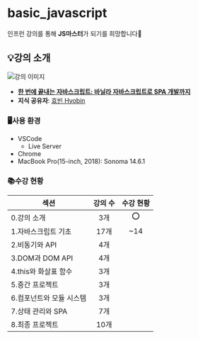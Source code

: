 # basic_javascript
인프런 강의를 통해 **JS마스터**가 되기를 희망합니다🤩

## 💡강의 소개
![강의 이미지](https://velog.velcdn.com/images/hbin12212/post/6c7b0720-7c69-474d-ad11-9f3911c5afaa/image.png)
- [**한 번에 끝내는 자바스크립트: 바닐라 자바스크립트로 SPA 개발까지**](https://cdn.inflearn.com/public/courses/334301/cover/bfcda4e6-2a37-4e50-97a2-a44d38c30345/334301.png?w=420, "기본 문법부터 심화 개념까지 학습하면서, 바닐라 자바스크립트로 SPA를 개발해 봅시다🔥")
- **지식 공유자**: [효빈 Hyobin](https://www.inflearn.com/users/849109/@hyobb)

### 🖥️사용 환경
- VSCode
  - Live Server
- Chrome
- MacBook Pro(15-inch, 2018): Sonoma 14.6.1

### 📚수강 현황
|섹션|강의 수|수강 현황|
|-|:-:|:-:|
|0.강의 소개|3개|⭕️|
|1.자바스크립트 기초|17개|~14|
|2.비동기와 API|4개||
|3.DOM과 DOM API|4개||
|4.this와 화살표 함수|3개||
|5.중간 프로젝트|3개||
|6.컴포넌트와 모듈 시스템|3개||
|7.상태 관리와 SPA|7개||
|8.최종 프로젝트|10개||
